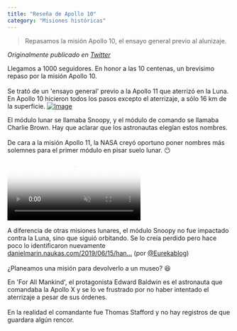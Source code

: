 ```yaml
---
title: "Reseña de Apollo 10"
category: "Misiones históricas"
---
```

> Repasamos la misión Apollo 10, el ensayo general previo al alunizaje.

*Originalmente publicado en [Twitter](https://twitter.com/guidodecaso/status/1304073926998450176)*

<div class="card-tweets" dir="auto">
    <p>Llegamos a 1000 seguidores. En honor a las 10 centenas, un brevísimo repaso por la misión Apollo 10. <br />
<br />
Se trató de un 'ensayo general' previo a la Apollo 11 que aterrizó en la Luna. En Apollo 10 hicieron todos los pasos excepto el aterrizaje, a sólo 16 km de la superficie. <span class="entity-image"><a href="https://pbs.twimg.com/media/Ehj9ytEXYAgNsrW.png" target="_blank"><img alt="Image" src="https://pbs.twimg.com/media/Ehj9ytEXYAgNsrW.png" data-src="https://pbs.twimg.com/media/Ehj9ytEXYAgNsrW.png"></a></span></p>
    <p>El módulo lunar se llamaba Snoopy, y el módulo de comando se llamaba Charlie Brown. Hay que aclarar que los astronautas elegían estos nombres.<br />
<br />
De cara a la misión Apollo 11, la NASA creyó oportuno poner nombres más solemnes para el primer módulo en pisar suelo lunar. 😶 <span class="entity-video-gif"><video autoplay muted loop controls poster="https://pbs.twimg.com/tweet_video_thumb/EhkAVCzWsAEkAdJ.jpg"><source src="https://video.twimg.com/tweet_video/EhkAVCzWsAEkAdJ.mp4" type="video/mp4"><img alt=" " src="https://pbs.twimg.com/tweet_video_thumb/EhkAVCzWsAEkAdJ.jpg"></video></span></p>
    <p>A diferencia de otras misiones lunares, el módulo Snoopy no fue impactado contra la Luna, sino que siguió orbitando. Se lo creía perdido pero hace poco lo identificaron nuevamente <a class="entity-url" data-preview="true" href="https://danielmarin.naukas.com/2019/06/15/han-encontrado-el-modulo-lunar-snoopy-del-apolo-10/">danielmarin.naukas.com/2019/06/15/han…</a> (por <a class="entity-mention" href="https://twitter.com/Eurekablog">@Eurekablog</a>)<br />
<br />
¿Planeamos una misión para devolverlo a un museo? 😆</p>
    <p>En 'For All Mankind', el protagonista Edward Baldwin es el astronauta que comandaba la Apollo X y se lo ve frustrado por no haber intentado el aterrizaje a pesar de sus órdenes.<br />
<br />
En la realidad el comandante fue Thomas Stafford y no hay registros de que guardara algún rencor.</p>
</div>

